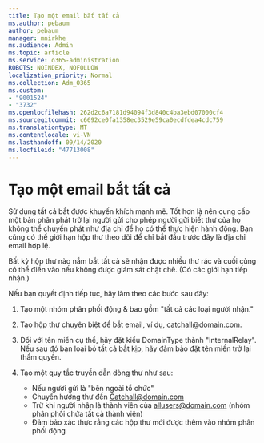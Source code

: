 ```yaml
---
title: Tạo một email bắt tất cả
ms.author: pebaum
author: pebaum
manager: mnirkhe
ms.audience: Admin
ms.topic: article
ms.service: o365-administration
ROBOTS: NOINDEX, NOFOLLOW
localization_priority: Normal
ms.collection: Adm_O365
ms.custom:
- "9001524"
- "3732"
ms.openlocfilehash: 262d2c6a7181d94094f3d840c4ba3ebd07000cf4
ms.sourcegitcommit: c6692ce0fa1358ec3529e59ca0ecdfdea4cdc759
ms.translationtype: MT
ms.contentlocale: vi-VN
ms.lasthandoff: 09/14/2020
ms.locfileid: "47713008"
---
```

# <a name="create-an-email-catch-all"></a>Tạo một email bắt tất cả

Sử dụng tất cả bắt được khuyến khích mạnh mẽ. Tốt hơn là nên cung cấp một bản phân phát trở lại người gửi cho phép người gửi biết thư của họ không thể chuyển phát như địa chỉ để họ có thể thực hiện hành động. Bạn cũng có thể giới hạn hộp thư theo dõi để chỉ bắt đầu trước đây là địa chỉ email hợp lệ. 

Bất kỳ hộp thư nào nắm bắt tất cả sẽ nhận được nhiều thư rác và cuối cùng có thể điền vào nếu không được giám sát chặt chẽ. (Có các giới hạn tiếp nhận.) 

Nếu bạn quyết định tiếp tục, hãy làm theo các bước sau đây:

1. Tạo một nhóm phân phối động & bao gồm "tất cả các loại người nhận."

2. Tạo hộp thư chuyên biệt để bắt email, ví dụ, catchall@domain.com.

3. Đối với tên miền cụ thể, hãy đặt kiểu DomainType thành "InternalRelay". Nếu sau đó bạn loại bỏ tất cả bắt kịp, hãy đảm bảo đặt tên miền trở lại thẩm quyền.

4. Tạo một quy tắc truyền dẫn dòng thư như sau:

    - Nếu người gửi là "bên ngoài tổ chức"
    - Chuyển hướng thư đến Catchall@domain.com
    - Trừ khi người nhận là thành viên của allusers@domain.com (nhóm phân phối chứa tất cả thành viên)
    - Đảm bảo xác thực rằng các hộp thư mới được thêm vào nhóm phân phối động
